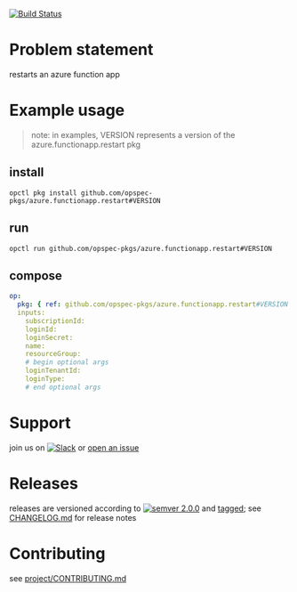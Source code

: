 [![Build Status](https://travis-ci.org/opspec-pkgs/azure.functionapp.restart.svg?branch=master)](https://travis-ci.org/opspec-pkgs/azure.functionapp.restart)

# Problem statement

restarts an azure function app

# Example usage

> note: in examples, VERSION represents a version of the
> azure.functionapp.restart pkg

## install

```shell
opctl pkg install github.com/opspec-pkgs/azure.functionapp.restart#VERSION
```

## run

```
opctl run github.com/opspec-pkgs/azure.functionapp.restart#VERSION
```

## compose

```yaml
op:
  pkg: { ref: github.com/opspec-pkgs/azure.functionapp.restart#VERSION }
  inputs: 
    subscriptionId:
    loginId:
    loginSecret:
    name:
    resourceGroup:
    # begin optional args
    loginTenantId:
    loginType:
    # end optional args
```

# Support

join us on
[![Slack](https://opspec-slackin.herokuapp.com/badge.svg)](https://opspec-slackin.herokuapp.com/)
or
[open an issue](https://github.com/opspec-pkgs/azure.functionapp.restart/issues)

# Releases

releases are versioned according to
[![semver 2.0.0](https://img.shields.io/badge/semver-2.0.0-brightgreen.svg)](http://semver.org/spec/v2.0.0.html)
and [tagged](https://git-scm.com/book/en/v2/Git-Basics-Tagging); see
[CHANGELOG.md](CHANGELOG.md) for release notes

# Contributing

see
[project/CONTRIBUTING.md](https://github.com/opspec-pkgs/project/blob/master/CONTRIBUTING.md)
